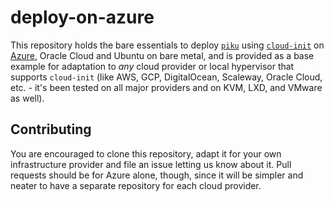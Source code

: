 # deploy-on-azure

This repository holds the bare essentials to deploy [`piku`][piku] using [`cloud-init`][ci] on [Azure][az], Oracle Cloud and Ubuntu on bare metal, and is provided as a base example for adaptation to _any_ cloud provider or local hypervisor that supports `cloud-init` (like AWS, GCP, DigitalOcean, Scaleway, Oracle Cloud, etc. - it's been tested on all major providers and on KVM, LXD, and VMware as well).

## Contributing

You are encouraged to clone this repository, adapt it for your own infrastructure provider and file an issue letting us know about it. Pull requests should be for Azure alone, though, since it will be simpler and neater to have a separate repository for each cloud provider.

[az]: http://azure.microsoft.com/
[azcli]: https://docs.microsoft.com/en-us/cli/azure/install-azure-cli
[piku]: https://github.com/piku
[ci]: https://cloudinit.readthedocs.io
